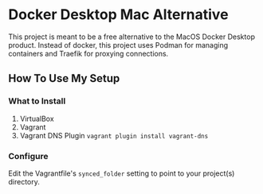 # Docker Desktop Mac Alternative
This project is meant to be a free alternative to the MacOS Docker Desktop product. Instead of docker, this project uses Podman for managing containers and Traefik for proxying connections.

## How To Use My Setup
### What to Install
1. VirtualBox
2. Vagrant
3. Vagrant DNS Plugin `vagrant plugin install vagrant-dns`
### Configure
Edit the Vagrantfile's `synced_folder` setting to point to your project(s) directory.
